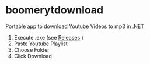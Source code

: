 # boomerytdownload
Portable app to download Youtube Videos to mp3 in .NET

1. Execute .exe (see [Releases](https://github.com/sbellodev/boomerytdownload/releases) )
2. Paste Youtube Playlist
3. Choose Folder
4. Click Download
